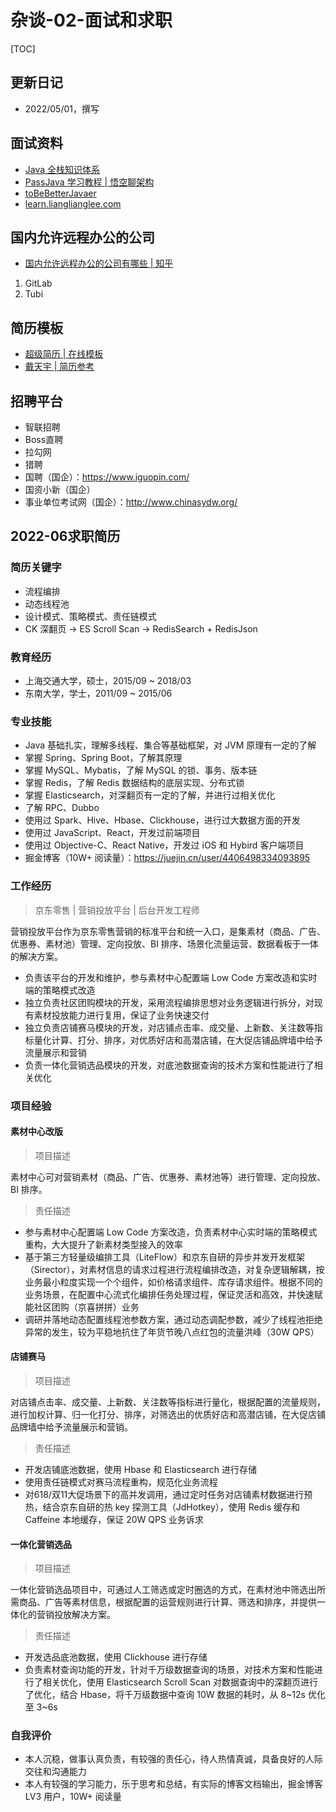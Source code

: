 # 杂谈-02-面试和求职


[TOC]



## 更新日记
* 2022/05/01，撰写



## 面试资料

* [Java 全栈知识体系](https://pdai.tech/)
* [PassJava 学习教程 | 悟空聊架构](http://www.passjava.cn/#/)
* [toBeBetterJavaer](https://github.com/itwanger/toBeBetterJavaer)
* [learn.lianglianglee.com](https://learn.lianglianglee.com/)



## 国内允许远程办公的公司
* [国内允许远程办公的公司有哪些 | 知乎](https://www.zhihu.com/question/21274834/answer/2447790447)

1. GitLab
2. Tubi


## 简历模板
* [超级简历 | 在线模板](https://www.wondercv.com/)
* [戴天宇 | 简历参考](http://resume.dtysky.moe/)


## 招聘平台
* 智联招聘
* Boss直聘
* 拉勾网
* 猎聘
* 国聘（国企）：https://www.iguopin.com/
* 国资小新（国企）
* 事业单位考试网（国企）：http://www.chinasydw.org/

## 2022-06求职简历

### 简历关键字
* 流程编排
* 动态线程池
* 设计模式、策略模式、责任链模式
* CK 深翻页 → ES Scroll Scan → RedisSearch + RedisJson


### 教育经历
* 上海交通大学，硕士，2015/09 ~ 2018/03
* 东南大学，学士，2011/09 ~ 2015/06




### 专业技能
* Java 基础扎实，理解多线程、集合等基础框架，对 JVM 原理有一定的了解
* 掌握 Spring、Spring Boot，了解其原理
* 掌握 MySQL、Mybatis，了解 MySQL 的锁、事务、版本链
* 掌握 Redis，了解 Redis 数据结构的底层实现、分布式锁
* 掌握 Elasticsearch，对深翻页有一定的了解，并进行过相关优化
* 了解 RPC、Dubbo
* 使用过 Spark、Hive、Hbase、Clickhouse，进行过大数据方面的开发
* 使用过 JavaScript、React，开发过前端项目
* 使用过 Objective-C、React Native，开发过 iOS 和 Hybird 客户端项目
* 掘金博客（10W+ 阅读量）：https://juejin.cn/user/4406498334093895




### 工作经历

> 京东零售 | 营销投放平台 | 后台开发工程师

营销投放平台作为京东零售营销的标准平台和统一入口，是集素材（商品、广告、优惠券、素材池）管理、定向投放、BI 排序、场景化流量运营、数据看板于一体的解决方案。
* 负责该平台的开发和维护，参与素材中心配置端 Low Code 方案改造和实时端的策略模式改造
* 独立负责社区团购模块的开发，采用流程编排思想对业务逻辑进行拆分，对现有素材投放能力进行复用，保证了业务快速交付
* 独立负责店铺赛马模块的开发，对店铺点击率、成交量、上新数、关注数等指标量化计算、打分、排序，对优质好店和高潜店铺，在大促店铺品牌墙中给予流量展示和营销
* 负责一体化营销选品模块的开发，对底池数据查询的技术方案和性能进行了相关优化



### 项目经验

#### 素材中心改版

> 项目描述

素材中心可对营销素材（商品、广告、优惠券、素材池等）进行管理、定向投放、BI 排序。

> 责任描述
* 参与素材中心配置端 Low Code 方案改造，负责素材中心实时端的策略模式重构，大大提升了新素材类型接入的效率
* 基于第三方轻量级编排工具（LiteFlow）和京东自研的异步并发开发框架（Sirector），对素材信息的请求过程进行流程编排改造，对复杂逻辑解耦，按业务最小粒度实现一个个组件，如价格请求组件、库存请求组件。根据不同的业务场景，在配置中心流式化编排任务处理过程，保证灵活和高效，并快速赋能社区团购（京喜拼拼）业务
* 调研并落地动态配置线程池参数方案，通过动态调配参数，减少了线程池拒绝异常的发生，较为平稳地抗住了年货节晚八点红包的流量洪峰（30W QPS）


#### 店铺赛马

> 项目描述

对店铺点击率、成交量、上新数、关注数等指标进行量化，根据配置的流量规则，进行加权计算、归一化打分、排序，对筛选出的优质好店和高潜店铺，在大促店铺品牌墙中给予流量展示和营销。


> 责任描述
* 开发店铺底池数据，使用 Hbase 和 Elasticsearch 进行存储
* 使用责任链模式对赛马流程重构，规范化业务流程
* 对618/双11大促场景下的高并发调用，通过定时任务对店铺素材数据进行预热，结合京东自研的热 key 探测工具（JdHotkey），使用 Redis 缓存和 Caffeine 本地缓存，保证 20W QPS 业务诉求



#### 一体化营销选品

> 项目描述


一体化营销选品项目中，可通过人工筛选或定时圈选的方式，在素材池中筛选出所需商品、广告等素材信息，根据配置的运营规则进行计算、筛选和排序，并提供一体化的营销投放解决方案。

> 责任描述

* 开发选品底池数据，使用 Clickhouse 进行存储
* 负责素材查询功能的开发，针对千万级数据查询的场景，对技术方案和性能进行了相关优化，使用 Elasticsearch Scroll Scan 对数据查询中的深翻页进行了优化，结合 Hbase，将千万级数据中查询 10W 数据的耗时，从 8~12s 优化至 3~6s


### 自我评价
* 本人沉稳，做事认真负责，有较强的责任心，待人热情真诚，具备良好的人际交往和沟通能力
* 本人有较强的学习能力，乐于思考和总结，有实际的博客文档输出，掘金博客 LV3 用户，10W+ 阅读量
